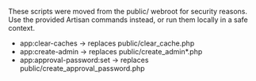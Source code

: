These scripts were moved from the public/ webroot for security reasons.
Use the provided Artisan commands instead, or run them locally in a safe context.
- app:clear-caches -> replaces public/clear_cache.php
- app:create-admin -> replaces public/create_admin*.php
- app:approval-password:set -> replaces public/create_approval_password.php
